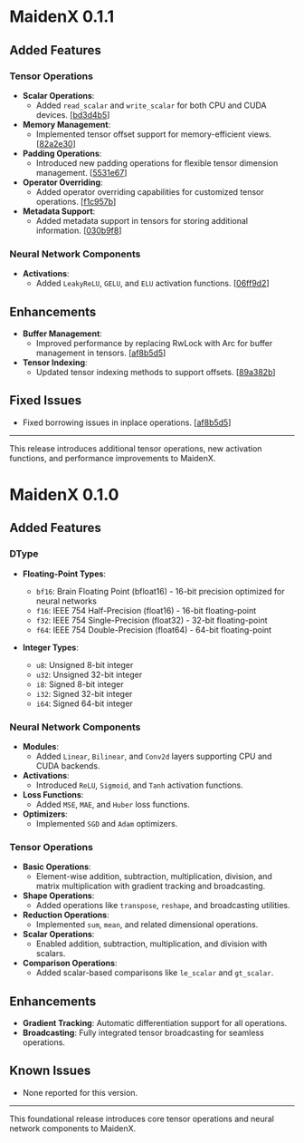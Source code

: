 # MaidenX 0.1.1

## Added Features

### Tensor Operations
- **Scalar Operations**:
  - Added `read_scalar` and `write_scalar` for both CPU and CUDA devices. [[bd3d4b5](https://github.com/miniex/maidenx/commit/bd3d4b5)]
- **Memory Management**:
  - Implemented tensor offset support for memory-efficient views. [[82a2e30](https://github.com/miniex/maidenx/commit/82a2e30)]
- **Padding Operations**:
  - Introduced new padding operations for flexible tensor dimension management. [[5531e67](https://github.com/miniex/maidenx/commit/5531e67)]
- **Operator Overriding**:
  - Added operator overriding capabilities for customized tensor operations. [[f1c957b](https://github.com/miniex/maidenx/commit/f1c957b)]
- **Metadata Support**:
  - Added metadata support in tensors for storing additional information. [[030b9f8](https://github.com/miniex/maidenx/commit/030b9f8)]

### Neural Network Components
- **Activations**:
  - Added `LeakyReLU`, `GELU`, and `ELU` activation functions. [[06ff9d2](https://github.com/miniex/maidenx/commit/06ff9d2)]

## Enhancements
- **Buffer Management**:
  - Improved performance by replacing RwLock with Arc for buffer management in tensors. [[af8b5d5](https://github.com/miniex/maidenx/commit/af8b5d5)]
- **Tensor Indexing**:
  - Updated tensor indexing methods to support offsets. [[89a382b](https://github.com/miniex/maidenx/commit/89a382b)]

## Fixed Issues
- Fixed borrowing issues in inplace operations. [[af8b5d5](https://github.com/miniex/maidenx/commit/af8b5d5)]


---

This release introduces additional tensor operations, new activation functions, and performance improvements to MaidenX.

# MaidenX 0.1.0

## Added Features

### DType

- **Floating-Point Types**:
  - `bf16`: Brain Floating Point (bfloat16) - 16-bit precision optimized for neural networks
  - `f16`: IEEE 754 Half-Precision (float16) - 16-bit floating-point
  - `f32`: IEEE 754 Single-Precision (float32) - 32-bit floating-point
  - `f64`: IEEE 754 Double-Precision (float64) - 64-bit floating-point

- **Integer Types**:
  - `u8`: Unsigned 8-bit integer
  - `u32`: Unsigned 32-bit integer
  - `i8`: Signed 8-bit integer
  - `i32`: Signed 32-bit integer
  - `i64`: Signed 64-bit integer

### Neural Network Components
- **Modules**:
  - Added `Linear`, `Bilinear`, and `Conv2d` layers supporting CPU and CUDA backends.
- **Activations**:
  - Introduced `ReLU`, `Sigmoid`, and `Tanh` activation functions.
- **Loss Functions**:
  - Added `MSE`, `MAE`, and `Huber` loss functions.
- **Optimizers**:
  - Implemented `SGD` and `Adam` optimizers.

### Tensor Operations
- **Basic Operations**:
  - Element-wise addition, subtraction, multiplication, division, and matrix multiplication with gradient tracking and broadcasting.
- **Shape Operations**:
  - Added operations like `transpose`, `reshape`, and broadcasting utilities.
- **Reduction Operations**:
  - Implemented `sum`, `mean`, and related dimensional operations.
- **Scalar Operations**:
  - Enabled addition, subtraction, multiplication, and division with scalars.
- **Comparison Operations**:
  - Added scalar-based comparisons like `le_scalar` and `gt_scalar`.

## Enhancements
- **Gradient Tracking**: Automatic differentiation support for all operations.
- **Broadcasting**: Fully integrated tensor broadcasting for seamless operations.

## Known Issues
- None reported for this version.

---

This foundational release introduces core tensor operations and neural network components to MaidenX.
